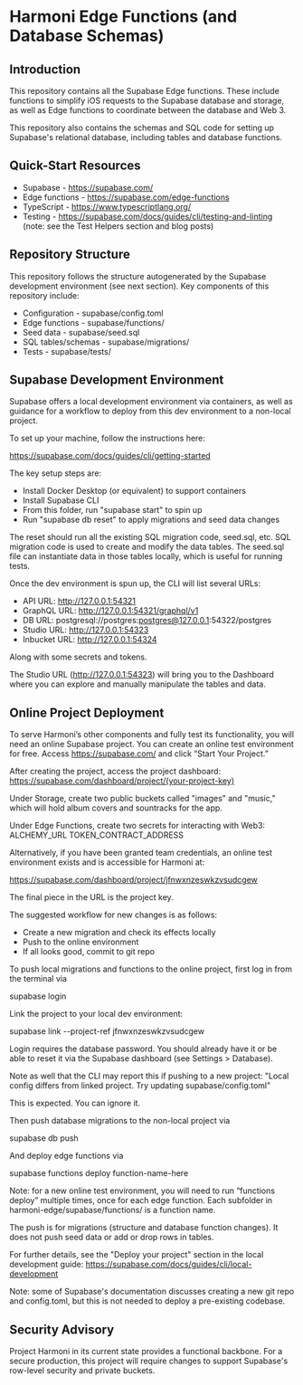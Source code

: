 # Harmoni Edge Functions (and Database Schemas)

## Introduction
This repository contains all the Supabase Edge functions. 
These include functions to simplify iOS requests to the 
Supabase database and storage, as well as Edge functions to 
coordinate between the database and Web 3.

This repository also contains the schemas and SQL code for 
setting up Supabase's relational database, including tables
and database functions.

## Quick-Start Resources

- Supabase - https://supabase.com/
- Edge functions - https://supabase.com/edge-functions
- TypeScript - https://www.typescriptlang.org/
- Testing - https://supabase.com/docs/guides/cli/testing-and-linting
    (note: see the Test Helpers section and blog posts)

## Repository Structure

This repository follows the structure autogenerated
by the Supabase development environment (see next section).
Key components of this repository include:

- Configuration - supabase/config.toml
- Edge functions - supabase/functions/
- Seed data - supabase/seed.sql
- SQL tables/schemas - supabase/migrations/
- Tests - supabase/tests/


## Supabase Development Environment

Supabase offers a local development environment via containers,
as well as guidance for a workflow to deploy from this dev
environment to a non-local project.

To set up your machine, follow the instructions here:

https://supabase.com/docs/guides/cli/getting-started

The key setup steps are:
- Install Docker Desktop (or equivalent) to support containers
- Install Supabase CLI
- From this folder, run "supabase start" to spin up
- Run "supabase db reset" to apply migrations and seed data changes

The reset should run all the existing SQL migration code, seed.sql, etc.
SQL migration code is used to create and modify the data tables.
The seed.sql file can instantiate data in those tables locally,
which is useful for running tests.

Once the dev environment is spun up, the CLI will list several URLs:

- API URL: http://127.0.0.1:54321
- GraphQL URL: http://127.0.0.1:54321/graphql/v1
- DB URL: postgresql://postgres:postgres@127.0.0.1:54322/postgres
- Studio URL: http://127.0.0.1:54323
- Inbucket URL: http://127.0.0.1:54324

Along with some secrets and tokens.

The Studio URL (http://127.0.0.1:54323) will bring you to the Dashboard
where you can explore and manually manipulate the tables and data.

## Online Project Deployment
To serve Harmoni’s other components and fully test its functionality, 
you will need an online Supabase project.
You can create an online test environment for free.
Access https://supabase.com/ and click “Start Your Project.”

After creating the project, access the project dashboard:
https://supabase.com/dashboard/project/(your-project-key)

Under Storage, create two public buckets called "images" and "music,"
which will hold album covers and sountracks for the app.

Under Edge Functions, create two secrets for interacting with Web3:
ALCHEMY_URL
TOKEN_CONTRACT_ADDRESS

Alternatively, if you have been granted team credentials,
an online test environment exists and is accessible for Harmoni at:

https://supabase.com/dashboard/project/jfnwxnzeswkzvsudcgew

The final piece in the URL is the project key.

The suggested workflow for new changes is as follows:
- Create a new migration and check its effects locally
- Push to the online environment
- If all looks good, commit to git repo

To push local migrations and functions to the online project,
first log in from the terminal via

supabase login

Link the project to your local dev environment:

supabase link --project-ref jfnwxnzeswkzvsudcgew

Login requires the database password. You should already
have it or be able to reset it via the Supabase dashboard
(see Settings > Database).

Note as well that the CLI may report this if pushing to a new project:
"Local config differs from linked project. Try updating supabase/config.toml"

This is expected. You can ignore it.

Then push database migrations to the non-local project via

supabase db push

And deploy edge functions via

supabase functions deploy function-name-here

Note: for a new online test environment, you will need to run 
“functions deploy” multiple times, once for each edge function. 
Each subfolder in harmoni-edge/supabase/functions/ is a function name.

The push is for migrations (structure and database function changes).
It does not push seed data or add or drop rows in tables.

For further details, see the "Deploy your project" section 
in the local development guide:
https://supabase.com/docs/guides/cli/local-development

Note: some of Supabase's documentation discusses creating a new git repo 
and config.toml, but this is not needed to deploy a pre-existing codebase.

## Security Advisory
Project Harmoni in its current state provides a functional backbone.
For a secure production, this project will require changes to support
Supabase's row-level security and private buckets.

